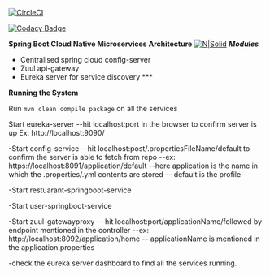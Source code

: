 [![CircleCI](https://circleci.com/gh/stackroute/boeing-w1-matchmaker/tree/v1.1.0.svg?style=svg)](https://circleci.com/gh/stackroute/boeing-w1-matchmaker/tree/v1.1.0)

[![Codacy Badge](https://api.codacy.com/project/badge/Grade/d63cf4c677164a1b96bf6a146a6c1573)](https://www.codacy.com/app/abdulrahemansyed/boeing-w1-matchmaker?utm_source=github.com&amp;utm_medium=referral&amp;utm_content=stackroute/boeing-w1-matchmaker&amp;utm_campaign=Badge_Grade)

**Spring Boot Cloud Native Microservices Architecture**
[![N|Solid](https://spring.io/img/homepage/icon-spring-cloud-data-flow.svg)](https://spring.io/img/homepage/icon-spring-cloud-data-flow.svg)
***Modules***

- Centralised spring cloud config-server
- Zuul api-gateway 
- Eureka server for service discovery ***

****Running the System****

Run ```mvn clean compile package``` on all the services

 Start eureka-server 
	--hit localhost:port in the browser to confirm server is up 
     Ex: http://localhost:9090/

-Start config-service 
	--hit localhost:post/.propertiesFileName/default to confirm the server is able to fetch from repo
		--ex: https://localhost:8091/application/default
			--here application is  the name in which the .properties/.yml contents are stored
			-- default is the profile 

-Start restuarant-springboot-service

-Start user-springboot-service

-Start zuul-gatewayproxy
	-- hit localhost:port/applicationName/followed by endpoint mentioned in the controller
		--ex: http://localhost:8092/application/home
		-- applicationName is mentioned in the application.properties

-check the eureka server dashboard to find all the services running.

